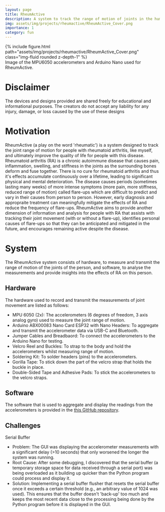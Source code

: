 ```yaml
---
layout: page
title: RheumActive
description: A system to track the range of motion of joints in the human body, particularly for people with rheumatoid arthritis.
img: assets/img/projects/rheumactive/RheumActive_Cover.png
importance: 1
category: fun
---
```


<div class="row mt-3">
    <div class="col-sm mt-3 mt-md-0">
        {% include figure.html path="assets/img/projects/rheumactive/RheumActive_Cover.png" class="img-fluid rounded z-depth-1" %}
    </div>
</div>
<div class="caption">
    Image of the MPU6050 accelerometers and Arduino Nano used for RheumActive.
</div>

# Disclaimer

The devices and designs provided are shared freely for educational and informational purposes. The creators do not accept any liability for any injury, damage, or loss caused by the use of these designs

# Motivation

RheumActive (a play on the word 'rheumatic') is a system designed to track the joint range of motion for people with rheumatoid arthritis, like myself, and ultimately improve the quality of life for people with this disease. Rheumatoid arthritis (RA) is a chronic autoimmune disease that causes pain, inflammation, swelling, and stiffness in the joints as the surrounding bones deform and fuse together. There is no cure for rheumatoid arthritis and thus it's effects accumulate continuously over a lifetime, leading to significant physical and mental deterioration. The disease causes periods (sometimes lasting many weeks) of more intense symptoms (more pain, more stiffness, reduced range of motion) called flare-ups which are difficult to predict and vary in their causes from person to person. However, early diagnosis and appropraite treatment can meaningfully mitigate the effects of RA and reduce the frequency of flare-ups. RheumActive aims to provide another dimension of information and analysis for people with RA that assists with tracking their joint movement (with or without a flare-up), identifies personal causes of flare-ups so that they can be anticipated and mitigated in the future, and encourages remaining active despite the disease.

# System

The RheumActive system consists of hardware, to measure and transmit the range of motion of the joints of the person, and software, to analyse the measurements and provide insights into the effects of RA on this person.

## Hardware

The hardware used to record and transmit the measurements of joint movement are listed as follows:

* MPU 6050 (2x): The accelerometers (6 degrees of freedom, 3 axis analog gyro) used to measure the joint range of motion. 
* Arduino ABX00083 Nano Card ESP32 with Nano Headers: To aggregate and transmit the accelerometer data via USB-C and Bluetooth.
* Jumper Cables and Breadbaord: To connect the accelerometers to the Arduino Nano for testing.
* Velcro Reel and Buckles: To strap to the body and hold the accelerometers whilst measuring range of motion.
* Soldering Kit: To solder headers (pins) to the accelerometers.
* Gorilla Tape: To stick down the part of the velcro strap that holds the buckle in place.
* Double-Sided Tape and Adhesive Pads: To stick the accelerometers to the velcro straps.

## Software

The software that is used to aggregate and display the readings from the accelerometers is provided in the [this GitHub repository](https://github.com/patrickcap/rheumactive). 

## Challenges

Serial Buffer
- Problem: The GUI was displaying the accelerometer measurements with a significant delay (>10 seconds) that only worsened the longer the system was running.
- Root Cause: After some debugging, I discovered that the serial buffer (a temporary storage space for data received through a serial port) was being overloaded as it building up quicker than the Python program could process and display it.
- Solution: Implementing a serial buffer flusher that resets the serial buffer once it exceeds a certain threshold (e.g., an arbitrary value of 1024 was used). This ensures that the buffer doesn't 'back-up' too much and keeps the most recent data close to the processing being done by the Python program before it is displayed in the GUI.
